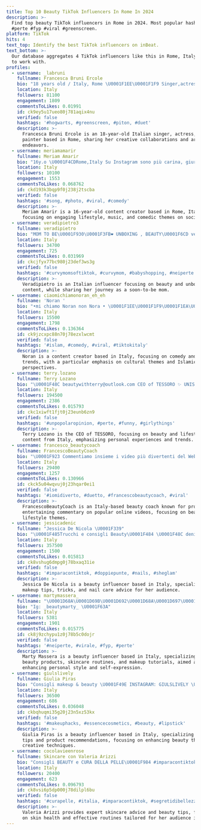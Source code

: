 ```yaml
---
title: Top 10 Beauty TikTok Influencers In Rome In 2024
description: >-
  Find top beauty TikTok influencers in Rome in 2024. Most popular hashtags:
  #perte #fyp #viral #greenscreen.
platform: TikTok
hits: 4
text_top: Identify the best TikTok influencers on inBeat.
text_bottom: >-
  Our database aggregates 4 TikTok influencers like this in Rome, Italy for you
  to work with.
profiles:
  - username: _labruni
    fullname: Francesca Bruni Ercole
    bio: "18 years old / Italy, Rome \U0001F1EE\U0001F1F9 Singer,actress,painter collab. in DM"
    location: Italy
    followers: 81100
    engagement: 1809
    commentsToLikes: 0.01991
    id: ck9ey5u17ueo80j781aqix4nu
    verified: false
    hashtags: '#hogwarts, #greenscreen, #piton, #duet'
    description: >-
      Francesca Bruni Ercole is an 18-year-old Italian singer, actress, and
      painter based in Rome, sharing her creative collaborations and artistic
      endeavors.
  - username: meriamamarir
    fullname: Meriam Amarir
    bio: "16y.o \U0001F4CDRome,Italy Su Instagram sono più carina, giuro\U0001F9DA\U0001F3FE IG:meriam.amarir 11k?"
    location: Italy
    followers: 10100
    engagement: 1553
    commentsToLikes: 0.068762
    id: ckd193k3bqp9f0j238j2tscba
    verified: false
    hashtags: '#song, #photo, #viral, #comedy'
    description: >-
      Meriam Amarir is a 16-year-old content creator based in Rome, Italy,
      focusing on engaging lifestyle, music, and comedic themes on social media.
  - username: veradipietro3
    fullname: veradipietro
    bio: "MOM TO BE\U0001F930\U0001F3FB❤️ UNBOXING , BEAUTY\U0001F6CD veradipietro01@gmail.com per collaborazioni"
    location: Italy
    followers: 34700
    engagement: 725
    commentsToLikes: 0.031969
    id: ckcjfyx77bc980j23def3ws3g
    verified: false
    hashtags: '#curvymomsoftiktok, #curvymom, #babyshopping, #neiperte'
    description: >-
      Veradipietro is an Italian influencer focusing on beauty and unboxing
      content, while sharing her journey as a soon-to-be mom.
  - username: ciaomichiamonoran_eh_eh
    fullname: 'Noran '
    bio: "•mi chiamo Noran non Nora • \U0001F1EE\U0001F1F9\U0001F1EA\U0001F1EC"
    location: Italy
    followers: 15500
    engagement: 1798
    commentsToLikes: 0.136364
    id: ck9jzcxpc88n70j78ezxlwcmt
    verified: false
    hashtags: '#islam, #comedy, #viral, #tiktokitaly'
    description: >-
      Noran is a content creator based in Italy, focusing on comedy and viral
      trends, with a particular emphasis on cultural themes and Islamic
      perspectives.
  - username: terry.lozano
    fullname: Terry Lozano
    bio: "\U0001F48C beautywithterry@outlook.com CEO of TESSORO ✨ UNISCITI ALLA TESSORO FAMILY\U0001F929✨"
    location: Italy
    followers: 194500
    engagement: 2386
    commentsToLikes: 0.015793
    id: ckc1xiwft1fjt0j23eunb6zn9
    verified: false
    hashtags: '#unpopolaropinion, #perte, #funny, #girlythings'
    description: >-
      Terry Lozano is the CEO of TESSORO, focusing on beauty and lifestyle
      content from Italy, emphasizing personal experiences and trends.
  - username: francesco_beautycoach
    fullname: FrancescoBeautyCoach
    bio: "\U0001F923 Commentiamo insieme i video più divertenti del Web LIVE: Beauty Coaching"
    location: Italy
    followers: 29400
    engagement: 1257
    commentsToLikes: 0.130966
    id: ckck5u04wqvuj0j23hqar0ei1
    verified: false
    hashtags: '#iomidiverto, #duetto, #francescobeautycoach, #viral'
    description: >-
      FrancescoBeautyCoach is an Italy-based beauty coach known for providing
      entertaining commentary on popular online videos, focusing on beauty and
      lifestyle themes.
  - username: jessicadenic
    fullname: "Jessica De Nicola \U0001F339"
    bio: "\U0001F485Trucchi e consigli Beauty\U0001F484 \U0001F48C denicolajessica@gmail.com"
    location: Italy
    followers: 357500
    engagement: 1500
    commentsToLikes: 0.015813
    id: ck8vshug6dmpg0j78bxaq31ie
    verified: false
    hashtags: '#imparacontiktok, #doppiepunte, #nails, #sheglam'
    description: >-
      Jessica De Nicola is a beauty influencer based in Italy, specializing in
      makeup tips, tricks, and nail care advice for her audience.
  - username: martymassera_
    fullname: "\U0001D68A\U0001D69B\U0001D692\U0001D68A\U0001D697\U0001D68A\U0001D69D\U0001D698\U0001D69B\U0001F498"
    bio: "Ig: _beautymarty_ \U0001F63A"
    location: Italy
    followers: 5381
    engagement: 1901
    commentsToLikes: 0.015775
    id: ck8j9zchypu1z0j78b5c0dojr
    verified: false
    hashtags: '#neiperte, #virale, #fyp, #perte'
    description: >-
      Marty Massera is a beauty influencer based in Italy, specializing in
      beauty products, skincare routines, and makeup tutorials, aimed at
      enhancing personal style and self-expression.
  - username: giulslively
    fullname: Giulia Piras
    bio: "Consigli makeup & beauty \U0001F49E INSTAGRAM: GIULSLIVELY \U0001F48C info@giuliapiras.com"
    location: Italy
    followers: 36500
    engagement: 686
    commentsToLikes: 0.036048
    id: ckbqhuqmi35g20j23n5xz53kx
    verified: false
    hashtags: '#makeuphacks, #essencecosmetics, #beauty, #lipstick'
    description: >-
      Giulia Piras is a beauty influencer based in Italy, specializing in makeup
      tips and product recommendations, focusing on enhancing beauty through
      creative techniques.
  - username: cocolavieenrose
    fullname: Skincare con Valeria Arizzi
    bio: "Consigli BEAUTY e CURA DELLA PELLE\U0001F984 #imparacontiktok SKINCARE \U0001F9F4"
    location: Italy
    followers: 20400
    engagement: 623
    commentsToLikes: 0.096793
    id: ck8vsi6p5dp000j78dilpl6bu
    verified: false
    hashtags: '#curapelle, #italia, #imparacontiktok, #segretidibellezza'
    description: >-
      Valeria Arizzi provides expert skincare advice and beauty tips, focusing
      on skin health and effective routines tailored for her audience in Italy.
---
```


